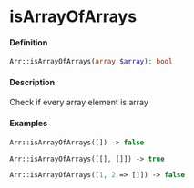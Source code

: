 # isArrayOfArrays

#### Definition

```php
Arr::isArrayOfArrays(array $array): bool
```

#### Description

Check if every array element is array

#### Examples

```php
Arr::isArrayOfArrays([]) -> false

Arr::isArrayOfArrays([[], []]) -> true

Arr::isArrayOfArrays([1, 2 => []]) -> false
```

